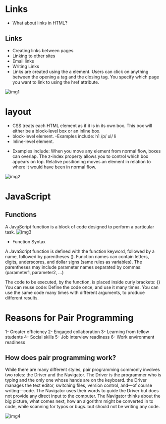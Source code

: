 # Links

* What about links in HTML?

## Links
- Creating links between pages
- Linking to other sites
- Email links
- Writing Links
- Links are created using the a element. Users can click on anything between the opening a tag and the closing </a> tag. You specify which page you want to link to using the href attribute.

![img1](https://slideplayer.com/slide/6412633/22/images/19/HTML+Links+HTML+Link+Syntax.jpg)

#  layout
- CSS treats each HTML element as if it is in its own box. This box will either be a block-level box or an inline box.
- block-level element. -Examples include: h1 /p/ ul/ li
- Inline-level element.
* Examples include: 
When you move any element from normal flow, boxes can overlap. The z-index property allows you to control which box appears on top.
Relative positioning moves an element in relation to where it would have been in normal flow.

![img2](https://media.geeksforgeeks.org/wp-content/uploads/website_layout-300x268.png)

# JavaScript
## Functions 
A JavaScript function is a block of code designed to perform a particular task.
![img3](https://data-flair.training/blogs/wp-content/uploads/sites/2/2019/03/JavaScript-function-tutorial-1200x900.jpg)

* Function Syntax  

A JavaScript function is defined with the function keyword, followed by a name, followed by parentheses (). 
Function names can contain letters, digits, underscores, and dollar signs (same rules as variables). 
The parentheses may include parameter names separated by commas:
(parameter1, parameter2, …)

The code to be executed, by the function, is placed inside curly brackets: {}
You can reuse code: Define the code once, and use it many times. 
You can use the same code many times with different arguments, to produce different results.

# Reasons for Pair Programming
1- Greater efficiency
2- Engaged collaboration
3- Learning from fellow students
4- Social skills
5- Job interview readiness
6- Work environment readiness

## How does pair programming work?

While there are many different styles, pair programming commonly involves two roles: the Driver and the Navigator. The Driver is the programmer who is typing and the only one whose hands are on the keyboard. the Driver manages the text editor, switching files, version control, and—of course writing—code. The Navigator uses their words to guide the Driver but does not provide any direct input to the computer. The Navigator thinks about the big picture, what comes next, how an algorithm might be converted in to code, while scanning for typos or bugs. but should not be writing any code.

![img4](https://miro.medium.com/max/1140/1*v4q4iD3dQHgferJNNjmvag.jpeg)


